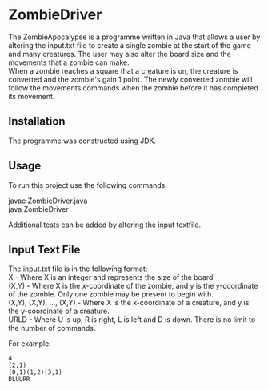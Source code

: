 # ZombieDriver

The ZombieApocalypse is a programme written in Java that allows a user by altering the input.txt file to create a single zombie at the start of the game and many creatures. The user may also alter the board size and the movements that a zombie can make.  
When a zombie reaches a square that a creature is on, the creature is converted and the zombie's gain 1 point. The newly converted zombie will follow the movements commands when the zombie before it has completed its movement.

## Installation

The programme was constructed using JDK.

## Usage

To run this project use the following commands:

javac ZombieDriver.java   
java ZombieDriver

Additional tests can be added by altering the input textfile.

## Input Text File

The input.txt file is in the following format:  
X                        - Where X is an integer and represents the size of the board.  
(X,Y)                    - Where X is the x-coordinate of the zombie, and y is the y-coordinate of the zombie. Only one zombie may be present to begin with.  
(X,Y), (X,Y), ..., (X,Y) - Where X is the x-coordinate of a creature, and y is the y-coordinate of a creature.  
URLD                     - Where U is up, R is right, L is left and D is down. There is no limit to the number of commands.  

For example:  
```
4  
(2,1)
(0,1)(1,2)(3,1)
DLUURR
``` 